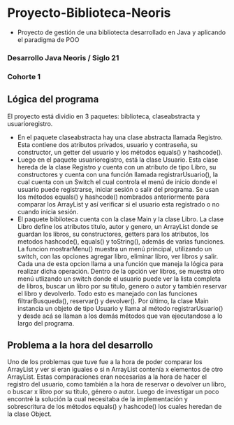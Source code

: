 # Proyecto-Biblioteca-Neoris
- Proyecto de gestión de una bibliotecta desarrollado en Java y aplicando el paradigma de POO
### Desarrollo Java Neoris / Siglo 21 
### Cohorte 1

## Lógica del programa
El proyecto está dividio en 3 paquetes: biblioteca, claseabstracta y usuarioregistro.
- En el paquete claseabstracta hay una clase abstracta llamada Registro. Esta contiene dos atributos privados, usuario y contraseña, su constructor, un getter del usuario y los métodos equals() y hashcode(). 
- Luego en el paquete usuarioregistro, está la clase Usuario. Esta clase hereda de la clase Registro y cuenta con un atributo de tipo Libro, su constructores y cuenta con una función llamada registrarUsuario(), la cual cuenta con un Switch el cual controla el menú de inicio donde el usuario puede registrarse, iniciar sesión o salir del programa. Se usan los métodos equals() y hashcode() nombrados anteriormente para comparar los ArrayList y así verificar si el usuario esta registrado o no cuando inicia sesión.
- El paquete bibiloteca cuenta con la clase Main y la clase Libro. La clase Libro define los atributos titulo, autor y genero, un ArrayList donde se guardan los libros, su constructores, getters para los atributos, los metodos hashcode(), equals() y toString(), además de varias funciones.
  La funcion mostrarMenu() muestra un menú principal, utilizando un switch, con las opciones agregar libro, eliminar libro, ver libros y salir. Cada una de esta opcion llama a una función que maneja la lógica para realizar dicha operación. Dentro de la opción ver libros, se muestra otro menú utlizando un switch donde el usuario puede ver la lista completa de libros, buscar un libro por su titulo, genero o autor y también reservar el libro y devolverlo. Todo esto es manejado con las funciones filtrarBusqueda(), reservar() y devolver().
  Por último, la clase Main instancia un objeto de tipo Usuario y llama al método registrarUsuario() y desde acá se llaman a los demás métodos que van ejecutandose a lo largo del programa.
## Problema a la hora del desarrollo
Uno de los problemas que tuve fue a la hora de poder comparar los ArrayList y ver si eran iguales o si n ArrayList contenía x elementos de otro ArrayList. Estas comparaciones eran necesarias a la hora de hacer el registro del usuario, como también a la hora de reservar o devolver un libro, o buscar x libro por su titulo, género o autor. Luego de investigar un poco encontré la solución la cual necesitaba de la implementación y sobrescritura de los métodos equals() y hashcode() los cuales heredan de la clase Object. 
